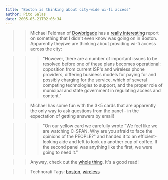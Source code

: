 ```yaml
---
title: "Boston is thinking about city-wide wi-fi access"
author: Pito Salas
date: 2005-05-21T02:03:34
---
```



>>

>> Michael Feldman of [Dowbrigade](<http://blogs.law.harvard.edu/dowbrigade/>)
has a [really
interesting](<http://blogs.law.harvard.edu/dowbrigade/2005/05/20#a5155>)
report on something that I didn't even know was going on in Boston. Apparently
they/we are thinking about providing wi-fi access across the city:

>>

>>> "However, there are a number of important issues to be resolved before one
of these plans becomes operational: opposition from current ISP's and wireless
phone providers, differing business models for paying for and possibly
charging for the service, which of several competing technologies to support,
and the proper role of municipal and state government in regulating access and
content."

>>

>> Michael has some fun with the 3×5 cards that are apparently the only way to
ask questions from the panel - in the expectation of getting answers by email!

>>

>>> "On our yellow card we carefully wrote "We feel like we are watching
C-SPAN. Why are you afraid to face the opinions of the PEOPLE?" and handed it
to an efficient-looking aide and left to look up another cup of coffee. If the
second panel was anything like the first, we were going to need it."

>>

>> Anyway, check out the [whole
thing](<http://blogs.law.harvard.edu/dowbrigade/2005/05/20%23a5155>). It's a
good read!

>>

>> Technorati Tags: [boston](<http://technorati.com/tag/boston>),
[wireless](<http://technorati.com/tag/wireless>)


